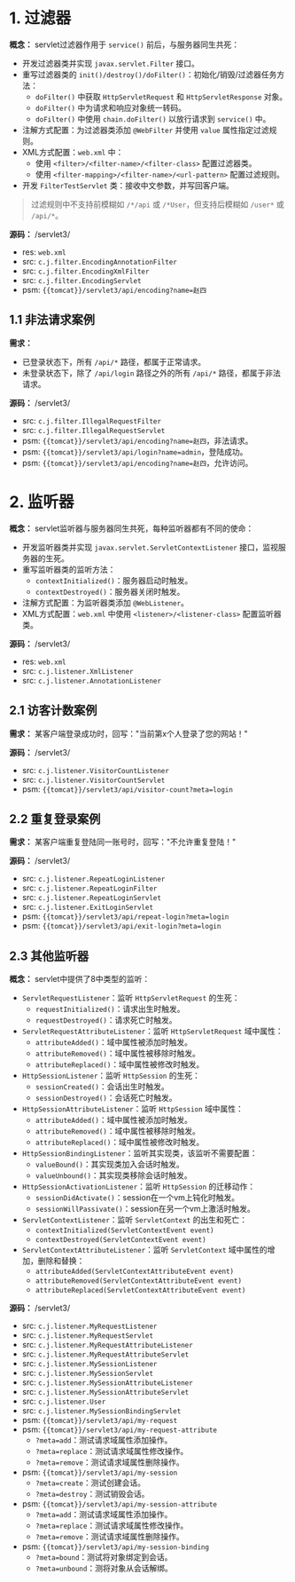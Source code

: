 # 1. 过滤器

**概念：** servlet过滤器作用于 `service()` 前后，与服务器同生共死：
- 开发过滤器类并实现 `javax.servlet.Filter` 接口。
- 重写过滤器类的 `init()/destroy()/doFilter()`：初始化/销毁/过滤器任务方法：
    - `doFilter()` 中获取 `HttpServletRequest` 和 `HttpServletResponse` 对象。
    - `doFilter()` 中为请求和响应对象统一转码。
    - `doFilter()` 中使用 `chain.doFilter()` 以放行请求到 `service()` 中。
- 注解方式配置：为过滤器类添加 `@WebFilter` 并使用 `value` 属性指定过滤规则。
- XML方式配置：`web.xml` 中：
    - 使用 `<filter>/<filter-name>/<filter-class>` 配置过滤器类。
    - 使用 `<filter-mapping>/<filter-name>/<url-pattern>` 配置过滤规则。
- 开发 `FilterTestServlet` 类：接收中文参数，并写回客户端。

> 过滤规则中不支持前模糊如 `/*/api` 或 `/*User`，但支持后模糊如 `/user*` 或 `/api/*`。

**源码：** /servlet3/
- res: `web.xml`
- src: `c.j.filter.EncodingAnnotationFilter`
- src: `c.j.filter.EncodingXmlFilter`
- src: `c.j.filter.EncodingServlet`
- psm: `{{tomcat}}/servlet3/api/encoding?name=赵四`

## 1.1 非法请求案例

**需求：** 
- 已登录状态下，所有 `/api/*` 路径，都属于正常请求。
- 未登录状态下，除了 `/api/login` 路径之外的所有 `/api/*` 路径，都属于非法请求。

**源码：** /servlet3/
- src: `c.j.filter.IllegalRequestFilter`
- src: `c.j.filter.IllegalRequestServlet`
- psm: `{{tomcat}}/servlet3/api/encoding?name=赵四`，非法请求。
- psm: `{{tomcat}}/servlet3/api/login?name=admin`，登陆成功。
- psm: `{{tomcat}}/servlet3/api/encoding?name=赵四`，允许访问。

# 2. 监听器

**概念：** servlet监听器与服务器同生共死，每种监听器都有不同的使命：
- 开发监听器类并实现 `javax.servlet.ServletContextListener` 接口，监视服务器的生死。
- 重写监听器类的监听方法：
    - `contextInitialized()`：服务器启动时触发。
    - `contextDestroyed()`：服务器关闭时触发。
- 注解方式配置：为监听器类添加 `@WebListener`。
- XML方式配置：`web.xml` 中使用 `<listener>/<listener-class>` 配置监听器类。

**源码：** /servlet3/
- res: `web.xml`
- src: `c.j.listener.XmlListener`
- src: `c.j.listener.AnnotationListener`

## 2.1 访客计数案例

**需求：** 某客户端登录成功时，回写："当前第x个人登录了您的网站！"

**源码：** /servlet3/
- src: `c.j.listener.VisitorCountListener`
- src: `c.j.listener.VisitorCountServlet`
- psm: `{{tomcat}}/servlet3/api/visitor-count?meta=login`

## 2.2 重复登录案例

**需求：** 某客户端重复登陆同一账号时，回写："不允许重复登陆！"

**源码：** /servlet3/
- src: `c.j.listener.RepeatLoginListener`
- src: `c.j.listener.RepeatLoginFilter`
- src: `c.j.listener.RepeatLoginServlet`
- src: `c.j.listener.ExitLoginServlet`
- psm: `{{tomcat}}/servlet3/api/repeat-login?meta=login`
- psm: `{{tomcat}}/servlet3/api/exit-login?meta=login`

## 2.3 其他监听器

**概念：** servlet中提供了8中类型的监听：
- `ServletRequestListener`：监听 `HttpServletRequest` 的生死：
    - `requestInitialized()`：请求出生时触发。
    - `requestDestroyed()`：请求死亡时触发。
- `ServletRequestAttributeListener`：监听 `HttpServletRequest` 域中属性：
    - `attributeAdded()`：域中属性被添加时触发。
    - `attributeRemoved()`：域中属性被移除时触发。
    - `attributeReplaced()`：域中属性被修改时触发。
- `HttpSessionListener`：监听 `HttpSession` 的生死：
    - `sessionCreated()`：会话出生时触发。
    - `sessionDestroyed()`：会话死亡时触发。
- `HttpSessionAttributeListener`：监听 `HttpSession` 域中属性：
    - `attributeAdded()`：域中属性被添加时触发。
    - `attributeRemoved()`：域中属性被移除时触发。
    - `attributeReplaced()`：域中属性被修改时触发。
- `HttpSessionBindingListener`：监听其实现类，该监听不需要配置：
    - `valueBound()`：其实现类加入会话时触发。
    - `valueUnbound()`：其实现类移除会话时触发。
- `HttpSessionActivationListener`：监听 `HttpSession` 的迁移动作：
    - `sessionDidActivate()`：session在一个vm上钝化时触发。
    - `sessionWillPassivate()`：session在另一个vm上激活时触发。
- `ServletContextListener`：监听 `ServletContext` 的出生和死亡：
    - `contextInitialized(ServletContextEvent event)`
    - `contextDestroyed(ServletContextEvent event)`
- `ServletContextAttributeListener`：监听 `ServletContext` 域中属性的增加，删除和替换：
    - `attributeAdded(ServletContextAttributeEvent event)`
    - `attributeRemoved(ServletContextAttributeEvent event)`
    - `attributeReplaced(ServletContextAttributeEvent event)`

**源码：** /servlet3/
- src: `c.j.listener.MyRequestListener`
- src: `c.j.listener.MyRequestServlet`
- src: `c.j.listener.MyRequestAttributeListener`
- src: `c.j.listener.MyRequestAttributeServlet`
- src: `c.j.listener.MySessionListener`
- src: `c.j.listener.MySessionServlet`
- src: `c.j.listener.MySessionAttributeListener`
- src: `c.j.listener.MySessionAttributeServlet`
- src: `c.j.listener.User`
- src: `c.j.listener.MySessionBindingServlet`
- psm: `{{tomcat}}/servlet3/api/my-request`
- psm: `{{tomcat}}/servlet3/api/my-request-attribute`
    - `?meta=add`：测试请求域属性添加操作。
    - `?meta=replace`：测试请求域属性修改操作。
    - `?meta=remove`：测试请求域属性删除操作。
- psm: `{{tomcat}}/servlet3/api/my-session`
    - `?meta=create`：测试创建会话。
    - `?meta=destroy`：测试销毁会话。
- psm: `{{tomcat}}/servlet3/api/my-session-attribute`
    - `?meta=add`：测试请求域属性添加操作。
    - `?meta=replace`：测试请求域属性修改操作。
    - `?meta=remove`：测试请求域属性删除操作。
- psm: `{{tomcat}}/servlet3/api/my-session-binding`
    - `?meta=bound`：测试将对象绑定到会话。
    - `?meta=unbound`：测将对象从会话解绑。